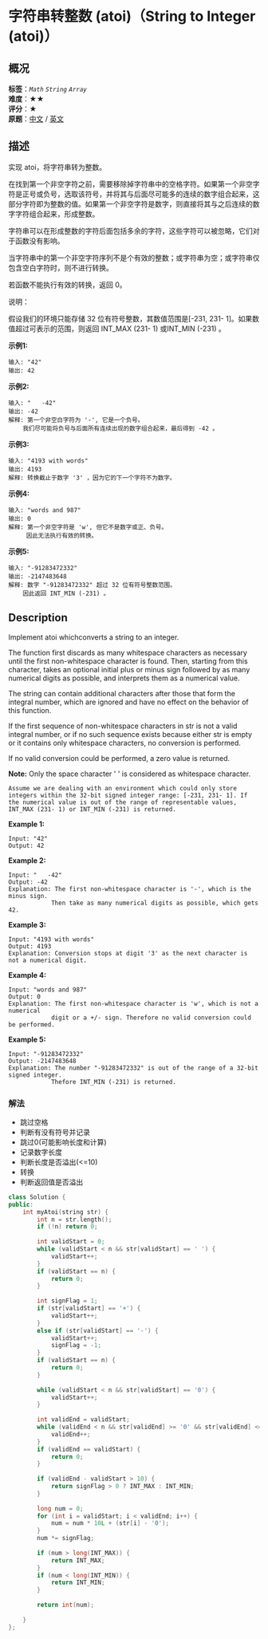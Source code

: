 # 字符串转整数 (atoi)（String to Integer (atoi)）
## 概况
**标签**：*`Math`*  *`String`*  *`Array`*<br>
**难度**：★★<br>
**评分**：★<br>
**原题**：[中文](https://leetcode-cn.com/problems/string-to-integer-atoi) / [英文](https://leetcode.com/problems/string-to-integer-atoi)

## 描述
实现 atoi，将字符串转为整数。

在找到第一个非空字符之前，需要移除掉字符串中的空格字符。如果第一个非空字符是正号或负号，选取该符号，并将其与后面尽可能多的连续的数字组合起来，这部分字符即为整数的值。如果第一个非空字符是数字，则直接将其与之后连续的数字字符组合起来，形成整数。

字符串可以在形成整数的字符后面包括多余的字符，这些字符可以被忽略，它们对于函数没有影响。

当字符串中的第一个非空字符序列不是个有效的整数；或字符串为空；或字符串仅包含空白字符时，则不进行转换。

若函数不能执行有效的转换，返回 0。

说明：

假设我们的环境只能存储 32 位有符号整数，其数值范围是[-231, 231- 1]。如果数值超过可表示的范围，则返回 INT_MAX (231- 1) 或INT_MIN (-231) 。

**示例1:**
```
输入: "42"
输出: 42
```

**示例2:**
```
输入: "   -42"
输出: -42
解释: 第一个非空白字符为 '-', 它是一个负号。
    我们尽可能将负号与后面所有连续出现的数字组合起来，最后得到 -42 。
```

**示例3:**
```
输入: "4193 with words"
输出: 4193
解释: 转换截止于数字 '3' ，因为它的下一个字符不为数字。
```

**示例4:**
```
输入: "words and 987"
输出: 0
解释: 第一个非空字符是 'w', 但它不是数字或正、负号。
     因此无法执行有效的转换。
```

**示例5:**
```
输入: "-91283472332"
输出: -2147483648
解释: 数字 "-91283472332" 超过 32 位有符号整数范围。 
    因此返回 INT_MIN (-231) 。
```

## Description
Implement atoi whichconverts a string to an integer.

The function first discards as many whitespace characters as necessary until the first non-whitespace character is found. Then, starting from this character, takes an optional initial plus or minus sign followed by as many numerical digits as possible, and interprets them as a numerical value.

The string can contain additional characters after those that form the integral number, which are ignored and have no effect on the behavior of this function.

If the first sequence of non-whitespace characters in str is not a valid integral number, or if no such sequence exists because either str is empty or it contains only whitespace characters, no conversion is performed.

If no valid conversion could be performed, a zero value is returned.

**Note:**
Only the space character ' ' is considered as whitespace character.

	Assume we are dealing with an environment which could only store integers within the 32-bit signed integer range: [-231, 231- 1]. If the numerical value is out of the range of representable values, INT_MAX (231- 1) or INT_MIN (-231) is returned.

**Example 1:**
```
Input: "42"
Output: 42
```

**Example 2:**
```
Input: "   -42"
Output: -42
Explanation: The first non-whitespace character is '-', which is the minus sign.
            Then take as many numerical digits as possible, which gets 42.
```

**Example 3:**
```
Input: "4193 with words"
Output: 4193
Explanation: Conversion stops at digit '3' as the next character is not a numerical digit.
```

**Example 4:**
```
Input: "words and 987"
Output: 0
Explanation: The first non-whitespace character is 'w', which is not a numerical 
            digit or a +/- sign. Therefore no valid conversion could be performed.
```

**Example 5:**
```
Input: "-91283472332"
Output: -2147483648
Explanation: The number "-91283472332" is out of the range of a 32-bit signed integer.
            Thefore INT_MIN (-231) is returned.
```


### 解法
- 跳过空格
- 判断有没有符号并记录
- 跳过0(可能影响长度和计算)
- 记录数字长度
- 判断长度是否溢出(<=10)
- 转换
- 判断返回值是否溢出
```c++
class Solution {
public:
    int myAtoi(string str) {
        int n = str.length();
        if (!n) return 0;
        
        int validStart = 0;
        while (validStart < n && str[validStart] == ' ') {
            validStart++;
        }
        if (validStart == n) {
            return 0;
        }
        
        int signFlag = 1;
        if (str[validStart] == '+') {
            validStart++;
        }
        else if (str[validStart] == '-') {
            validStart++;
            signFlag = -1;
        }
        if (validStart == n) {
            return 0;
        }
        
        while (validStart < n && str[validStart] == '0') {
            validStart++;
        }
        
        int validEnd = validStart;
        while (validEnd < n && str[validEnd] >= '0' && str[validEnd] <= '9') {
            validEnd++;
        }
        if (validEnd == validStart) {
            return 0;
        }
        
        if (validEnd - validStart > 10) {
            return signFlag > 0 ? INT_MAX : INT_MIN;
        }
        
        long num = 0;
        for (int i = validStart; i < validEnd; i++) {
            num = num * 10L + (str[i] - '0');
        }
        num *= signFlag;
        
        if (num > long(INT_MAX)) {
            return INT_MAX;
        }
        if (num < long(INT_MIN)) {
            return INT_MIN;
        }
        
        return int(num);
        
    }
};
```